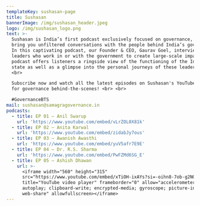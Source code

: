 ```yaml
---
templateKey: sushasan-page
title: Sushasan
bannerImage: /img/sushasan_header.jpeg
logo: /img/sushasan_logo.png
text: >-
  Sushasan is India’s first podcast exclusively focused on governance, where we
  bring you unfiltered conversations with the people behind India’s governance.
  In this captivating podcast, our Founder & CEO, Gaurav Goel, interviews
  leaders who work in or with the government to create large-scale impact. The
  podcast offers listeners a ringside view of the functioning of the Indian
  state as well as a glimpse into the personal journeys of these leaders. <br>
  <br>

  Subscribe now and watch all the latest episodes on Sushasan's YouTube channel
  for governance behind-the-scenes! <br> <br>

  #GovernanceBTS
mail: sushasan@samagragovernance.in
podcasts:
  - title: EP 01 – Anil Swarup
    url: 'https://www.youtube.com/embed/vLrZOL0X81k'
  - title: EP 02 – Anita Karwal
    url: 'https://www.youtube.com/embed/zidabJy7ous'
  - title: EP 03 – Awanish Awasthi
    url: 'https://www.youtube.com/embed/yuV5afr7E9E'
  - title: EP 04 – Dr. R.S. Sharma
    url: 'https://www.youtube.com/embed/PwFZMd6SG_E'
  - title: EP 05 – Ashish Dhawan
    url: >-
      <iframe width="560" height="315"
      src="https://www.youtube.com/embed/xTiOH-ixAYs?si=-oihn8-7ob-g2NG-"
      title="YouTube video player" frameborder="0" allow="accelerometer;
      autoplay; clipboard-write; encrypted-media; gyroscope; picture-in-picture;
      web-share" allowfullscreen></iframe>
---
```


